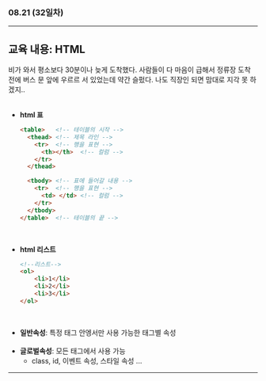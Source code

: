 ###  08.21 (32일차)
---
교육 내용: HTML
---
비가 와서 평소보다 30분이나 늦게 도착했다. 사람들이 다 마음이 급해서 정류장 도착 전에 버스 문 앞에 우르르 서 있었는데 약간 슬펐다. 나도 직장인 되면 맘대로 지각 못 하겠지.. 
<br><br>

- **html 표**
  ```html
  <table>   <!-- 테이블의 시작 -->
    <thead> <!-- 제목 라인 -->
      <tr>  <!-- 행을 표현 -->
        <th></th>  <!-- 컬럼 -->
      </tr>
    </thead>
  
    <tbody> <!-- 표에 들어갈 내용 -->
      <tr>  <!-- 행을 표현 -->
        <td> </td> <!-- 컬럼 -->
      </tr>
    </tbody>
  </table>  <!-- 테이블의 끝 -->
  ```
<br>

- **html 리스트**
  ```html
  <!--리스트-->
  <ol>
      <li>1</li>
      <li>2</li>
      <li>3</li>
  </ol>
  ```
<br>

- **일반속성**: 특정 태그 안엥서만 사용 가능한 태그별 속성<br><br>
- **글로벌속성**: 모든 태그에서 사용 가능
  - class, id, 이벤트 속성, 스타일 속성 ...
<b><br>
***
